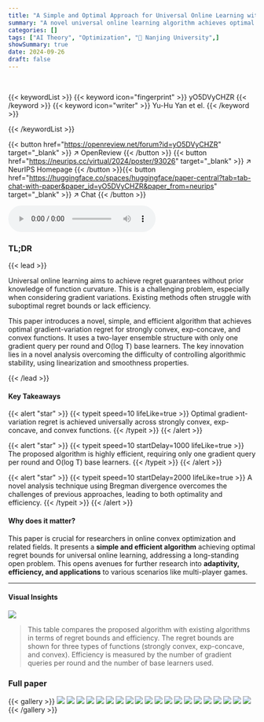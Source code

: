 ```yaml
---
title: "A Simple and Optimal Approach for Universal Online Learning with Gradient Variations"
summary: "A novel universal online learning algorithm achieves optimal gradient-variation regret across diverse function curvatures, boasting efficiency with only one gradient query per round."
categories: []
tags: ["AI Theory", "Optimization", "🏢 Nanjing University",]
showSummary: true
date: 2024-09-26
draft: false
---
```


<br>

{{< keywordList >}}
{{< keyword icon="fingerprint" >}} yO5DVyCHZR {{< /keyword >}}
{{< keyword icon="writer" >}} Yu-Hu Yan et el. {{< /keyword >}}
 
{{< /keywordList >}}

{{< button href="https://openreview.net/forum?id=yO5DVyCHZR" target="_blank" >}}
↗ OpenReview
{{< /button >}}
{{< button href="https://neurips.cc/virtual/2024/poster/93026" target="_blank" >}}
↗ NeurIPS Homepage
{{< /button >}}{{< button href="https://huggingface.co/spaces/huggingface/paper-central?tab=tab-chat-with-paper&paper_id=yO5DVyCHZR&paper_from=neurips" target="_blank" >}}
↗ Chat
{{< /button >}}



<audio controls>
    <source src="https://ai-paper-reviewer.com/yO5DVyCHZR/podcast.wav" type="audio/wav">
    Your browser does not support the audio element.
</audio>


### TL;DR


{{< lead >}}

Universal online learning aims to achieve regret guarantees without prior knowledge of function curvature. This is a challenging problem, especially when considering gradient variations. Existing methods often struggle with suboptimal regret bounds or lack efficiency. 

This paper introduces a novel, simple, and efficient algorithm that achieves optimal gradient-variation regret for strongly convex, exp-concave, and convex functions.  It uses a two-layer ensemble structure with only one gradient query per round and O(log T) base learners. The key innovation lies in a novel analysis overcoming the difficulty of controlling algorithmic stability, using linearization and smoothness properties.

{{< /lead >}}


#### Key Takeaways

{{< alert "star" >}}
{{< typeit speed=10 lifeLike=true >}} Optimal gradient-variation regret is achieved universally across strongly convex, exp-concave, and convex functions. {{< /typeit >}}
{{< /alert >}}

{{< alert "star" >}}
{{< typeit speed=10 startDelay=1000 lifeLike=true >}} The proposed algorithm is highly efficient, requiring only one gradient query per round and O(log T) base learners. {{< /typeit >}}
{{< /alert >}}

{{< alert "star" >}}
{{< typeit speed=10 startDelay=2000 lifeLike=true >}} A novel analysis technique using Bregman divergence overcomes the challenges of previous approaches, leading to both optimality and efficiency. {{< /typeit >}}
{{< /alert >}}

#### Why does it matter?
This paper is crucial for researchers in online convex optimization and related fields.  It presents a **simple and efficient algorithm** achieving optimal regret bounds for universal online learning, addressing a long-standing open problem.  This opens avenues for further research into **adaptivity, efficiency, and applications** to various scenarios like multi-player games.

------
#### Visual Insights





![](https://ai-paper-reviewer.com/yO5DVyCHZR/tables_1_1.jpg)

> This table compares the proposed algorithm with existing algorithms in terms of regret bounds and efficiency. The regret bounds are shown for three types of functions (strongly convex, exp-concave, and convex). Efficiency is measured by the number of gradient queries per round and the number of base learners used.





### Full paper

{{< gallery >}}
<img src="https://ai-paper-reviewer.com/yO5DVyCHZR/1.png" class="grid-w50 md:grid-w33 xl:grid-w25" />
<img src="https://ai-paper-reviewer.com/yO5DVyCHZR/2.png" class="grid-w50 md:grid-w33 xl:grid-w25" />
<img src="https://ai-paper-reviewer.com/yO5DVyCHZR/3.png" class="grid-w50 md:grid-w33 xl:grid-w25" />
<img src="https://ai-paper-reviewer.com/yO5DVyCHZR/4.png" class="grid-w50 md:grid-w33 xl:grid-w25" />
<img src="https://ai-paper-reviewer.com/yO5DVyCHZR/5.png" class="grid-w50 md:grid-w33 xl:grid-w25" />
<img src="https://ai-paper-reviewer.com/yO5DVyCHZR/6.png" class="grid-w50 md:grid-w33 xl:grid-w25" />
<img src="https://ai-paper-reviewer.com/yO5DVyCHZR/7.png" class="grid-w50 md:grid-w33 xl:grid-w25" />
<img src="https://ai-paper-reviewer.com/yO5DVyCHZR/8.png" class="grid-w50 md:grid-w33 xl:grid-w25" />
<img src="https://ai-paper-reviewer.com/yO5DVyCHZR/9.png" class="grid-w50 md:grid-w33 xl:grid-w25" />
<img src="https://ai-paper-reviewer.com/yO5DVyCHZR/10.png" class="grid-w50 md:grid-w33 xl:grid-w25" />
<img src="https://ai-paper-reviewer.com/yO5DVyCHZR/11.png" class="grid-w50 md:grid-w33 xl:grid-w25" />
<img src="https://ai-paper-reviewer.com/yO5DVyCHZR/12.png" class="grid-w50 md:grid-w33 xl:grid-w25" />
<img src="https://ai-paper-reviewer.com/yO5DVyCHZR/13.png" class="grid-w50 md:grid-w33 xl:grid-w25" />
<img src="https://ai-paper-reviewer.com/yO5DVyCHZR/14.png" class="grid-w50 md:grid-w33 xl:grid-w25" />
<img src="https://ai-paper-reviewer.com/yO5DVyCHZR/15.png" class="grid-w50 md:grid-w33 xl:grid-w25" />
<img src="https://ai-paper-reviewer.com/yO5DVyCHZR/16.png" class="grid-w50 md:grid-w33 xl:grid-w25" />
<img src="https://ai-paper-reviewer.com/yO5DVyCHZR/17.png" class="grid-w50 md:grid-w33 xl:grid-w25" />
<img src="https://ai-paper-reviewer.com/yO5DVyCHZR/18.png" class="grid-w50 md:grid-w33 xl:grid-w25" />
<img src="https://ai-paper-reviewer.com/yO5DVyCHZR/19.png" class="grid-w50 md:grid-w33 xl:grid-w25" />
<img src="https://ai-paper-reviewer.com/yO5DVyCHZR/20.png" class="grid-w50 md:grid-w33 xl:grid-w25" />
{{< /gallery >}}